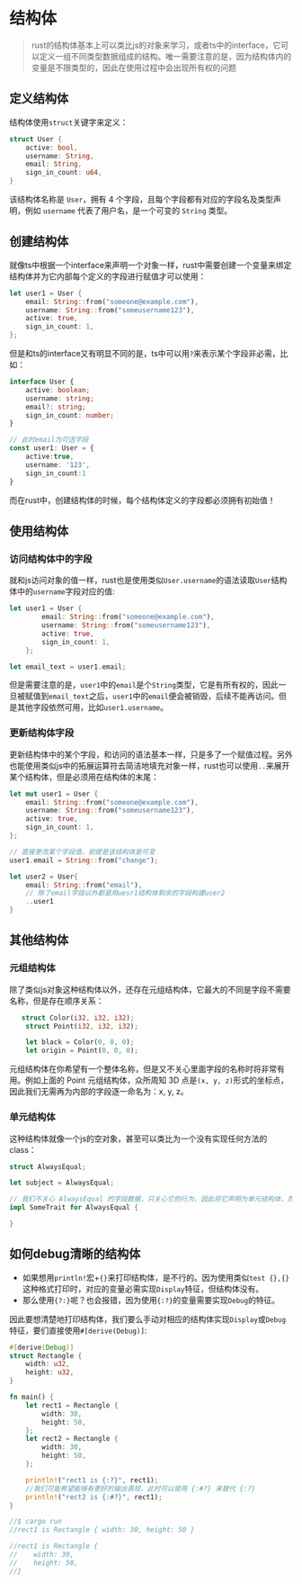 # 结构体
> rust的结构体基本上可以类比js的对象来学习，或者ts中的interface，它可以定义一组不同类型数据组成的结构。唯一需要注意的是，因为结构体内的变量是不限类型的，因此在使用过程中会出现所有权的问题

## 定义结构体
结构体使用`struct`关键字来定义：
```rust
struct User {
    active: bool,
    username: String,
    email: String,
    sign_in_count: u64,
}
```
该结构体名称是 `User`，拥有 4 个字段，且每个字段都有对应的字段名及类型声明，例如 `username` 代表了用户名，是一个可变的 `String` 类型。

## 创建结构体
就像ts中根据一个interface来声明一个对象一样，rust中需要创建一个变量来绑定结构体并为它内部每个定义的字段进行赋值才可以使用：
```rust
let user1 = User {
    email: String::from("someone@example.com"),
    username: String::from("someusername123"),
    active: true,
    sign_in_count: 1,
};
```
但是和ts的interface又有明显不同的是，ts中可以用`?`来表示某个字段非必需，比如：
```typescript
interface User {
    active: boolean;
    username: string;
    email?: string;
    sign_in_count: number;
}

// 此时email为可选字段
const user1: User = {
    active:true,
    username: '123',
    sign_in_count:1
}
```
而在rust中，创建结构体的时候，每个结构体定义的字段都必须拥有初始值！

## 使用结构体

### 访问结构体中的字段
就和js访问对象的值一样，rust也是使用类似`User.username`的语法读取`User`结构体中的`username`字段对应的值:
```rust
let user1 = User {
        email: String::from("someone@example.com"),
        username: String::from("someusername123"),
        active: true,
        sign_in_count: 1,
    };

let email_text = user1.email;
```
但是需要注意的是，`user1`中的`email`是个`String`类型，它是有所有权的，因此一旦被赋值到`email_text`之后，`user1`中的`email`便会被销毁，后续不能再访问。但是其他字段依然可用，比如`user1.username`。
### 更新结构体字段
更新结构体中的某个字段，和访问的语法基本一样，只是多了一个赋值过程。另外也能使用类似js中的拓展运算符去简洁地填充对象一样，rust也可以使用`..`来展开某个结构体，但是必须用在结构体的末尾：
```rust
let mut user1 = User {
    email: String::from("someone@example.com"),
    username: String::from("someusername123"),
    active: true,
    sign_in_count: 1,
};

// 直接更改某个字段值，前提是该结构体是可变
user1.email = String::from("change");

let user2 = User{
    email: String::from("email"),
    // 除了email字段以外都是用uesr1结构体剩余的字段构建user2
    ..user1
}

```
## 其他结构体
### 元组结构体
除了类似js对象这种结构体以外，还存在元组结构体，它最大的不同是字段不需要名称，但是存在顺序关系：
```rust
   struct Color(i32, i32, i32);
    struct Point(i32, i32, i32);

    let black = Color(0, 0, 0);
    let origin = Point(0, 0, 0);
```
元组结构体在你希望有一个整体名称，但是又不关心里面字段的名称时将非常有用。例如上面的 Point 元组结构体，众所周知 3D 点是` (x, y, z) `形式的坐标点，因此我们无需再为内部的字段逐一命名为：x, y, z。

### 单元结构体
这种结构体就像一个js的空对象，甚至可以类比为一个没有实现任何方法的class：
```rust
struct AlwaysEqual;

let subject = AlwaysEqual;

// 我们不关心 AlwaysEqual 的字段数据，只关心它的行为，因此将它声明为单元结构体，然后再为它实现某个特征
impl SomeTrait for AlwaysEqual {

}
```

## 如何debug清晰的结构体
- 如果想用`println!`宏+`{}`来打印结构体，是不行的。因为使用类似`test {},{}` 这种格式打印时，对应的变量必需实现`Display`特征，但结构体没有。
- 那么使用`{?:}`呢？也会报错，因为使用`{:?}`的变量需要实现`Debug`的特征。

因此要想清楚地打印结构体，我们要么手动对相应的结构体实现`Display`或`Debug`特征，要们直接使用`#[derive(Debug)]`:
```rust
#[derive(Debug)]
struct Rectangle {
    width: u32,
    height: u32,
}

fn main() {
    let rect1 = Rectangle {
        width: 30,
        height: 50,
    };
    let rect2 = Rectangle {
        width: 30,
        height: 50,
    };

    println!("rect1 is {:?}", rect1);
    //我们可能希望能够有更好的输出表现，此时可以使用 {:#?} 来替代 {:?}
    println!("rect2 is {:#?}", rect1);
}

//$ cargo run
//rect1 is Rectangle { width: 30, height: 50 }

//rect1 is Rectangle {
//    width: 30,
//    height: 50,
//}
```